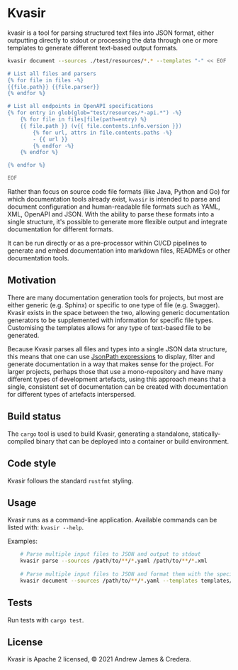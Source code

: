
# Kvasir
kvasir is a tool for parsing structured text files into JSON format, either
outputting directly to stdout or processing the data through one or more templates
to generate different text-based output formats.

```bash
kvasir document --sources ./test/resources/*.* --templates "-" << EOF

# List all files and parsers
{% for file in files -%}
{{file.path}} {{file.parser}}
{% endfor %}

# List all endpoints in OpenAPI specifications
{% for entry in glob(glob="test/resources/*-api.*") -%}
    {% for file in files|file(path=entry) %}
    {{ file.path }} (v{{ file.contents.info.version }})
        {% for url, attrs in file.contents.paths -%}
        - {{ url }}
        {% endfor -%}
    {% endfor %}

{% endfor %}

EOF
```

Rather than focus on source code file formats (like Java, Python and Go) for which
documentation tools already exist, `kvasir` is intended to parse and document
configuration and human-readable file formats such as YAML, XML, OpenAPI and JSON.
With the ability to parse these formats into a single structure, it's possible to
generate more flexible output and integrate documentation for different formats.

It can be run directly or as a pre-processor within CI/CD pipelines to generate and
embed documentation into markdown files, READMEs or other documentation tools.

## Motivation
There are many documentation generation tools for projects, but most are either generic
(e.g. Sphinx) or specific to one type of file (e.g. Swagger). Kvasir exists in the space
between the two, allowing generic documentation generators to be supplemented with information
for specific file types. Customising the templates allows for any type of text-based
file to be generated.

Because Kvasir parses all files and types into a single JSON data structure, this means
that one can use [JsonPath expressions](https://github.com/json-path/JsonPath) to display,
filter and generate documentation in a way that makes sense for the project. For larger
projects, perhaps those that use a mono-repository and have many different types of development
artefacts, using this approach means that a single, consistent set of documentation can
be created with documentation for different types of artefacts interspersed.

## Build status
The `cargo` tool is used to build Kvasir, generating a standalone, statically-compiled binary
that can be deployed into a container or build environment.

## Code style
Kvasir follows the standard `rustfmt` styling.

## Usage
Kvasir runs as a command-line application. Available commands can be listed with:
`kvasir --help`.


Examples:
```bash
    # Parse multiple input files to JSON and output to stdout
    kvasir parse --sources /path/to/**/*.yaml /path/to/**/*.xml
    
    # Parse multiple input files to JSON and format them with the specified templates
    kvasir document --sources /path/to/**/*.yaml --templates templates/base.tpl --root-template base.tpl
```

## Tests
Run tests with `cargo test`.

## License
Kvasir is Apache 2 licensed, © 2021 Andrew James & Credera.
